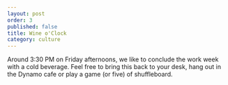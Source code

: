 ```yaml
---
layout: post
order: 3
published: false
title: Wine o'Clock
category: culture
---
```

Around 3:30 PM on Friday afternoons, we like to conclude the work week with a cold beverage. Feel free to bring this back to your desk, hang out in the Dynamo cafe or play a game (or five) of shuffleboard.